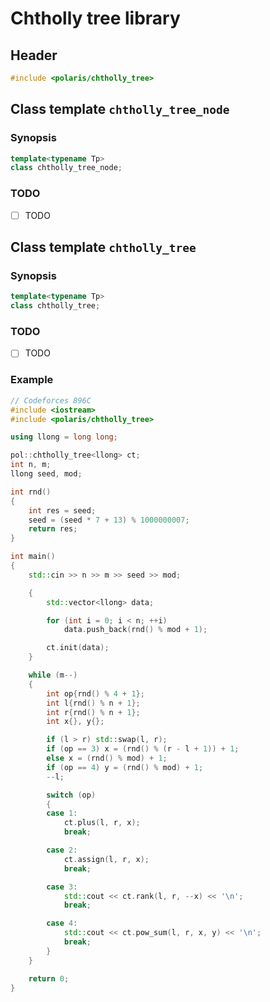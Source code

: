 # Chtholly tree library

## Header
```cpp
#include <polaris/chtholly_tree>
```

## Class template `chtholly_tree_node`
### Synopsis
```cpp
template<typename Tp>
class chtholly_tree_node;
```

### TODO
- [ ] TODO

## Class template `chtholly_tree`
### Synopsis
```cpp
template<typename Tp>
class chtholly_tree;
```

### TODO
- [ ] TODO

### Example
```cpp
// Codeforces 896C
#include <iostream>
#include <polaris/chtholly_tree>

using llong = long long;

pol::chtholly_tree<llong> ct;
int n, m;
llong seed, mod;

int rnd()
{
    int res = seed;
    seed = (seed * 7 + 13) % 1000000007;
    return res;
}

int main()
{
    std::cin >> n >> m >> seed >> mod;

    {
        std::vector<llong> data;

        for (int i = 0; i < n; ++i)
            data.push_back(rnd() % mod + 1);

        ct.init(data);
    }

    while (m--)
    {
        int op{rnd() % 4 + 1};
        int l{rnd() % n + 1};
        int r{rnd() % n + 1};
        int x{}, y{};

        if (l > r) std::swap(l, r);
        if (op == 3) x = (rnd() % (r - l + 1)) + 1;
        else x = (rnd() % mod) + 1;
        if (op == 4) y = (rnd() % mod) + 1;
        --l;

        switch (op)
        {
        case 1:
            ct.plus(l, r, x);
            break;

        case 2:
            ct.assign(l, r, x);
            break;

        case 3:
            std::cout << ct.rank(l, r, --x) << '\n';
            break;

        case 4:
            std::cout << ct.pow_sum(l, r, x, y) << '\n';
            break;
        }
    }

    return 0;
}
```
